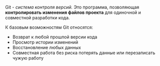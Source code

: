 Git - *система контроля версий.*
Это программа, позволяющая **контролировать изменения файлов проекта** для одиночной и совместной разработки кода.

К базовым возможностям Git относятся:
-   Возврат к любой прошлой версии кода
- Просмотр истории изменений
- Восстановление любых данных
- Совместная работа без риска потерять данные или перезаписать чужую работу
